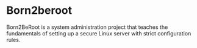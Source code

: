 # Born2beroot
Born2BeRoot is a system administration project that teaches the fundamentals of setting up a secure Linux server with strict configuration rules.
